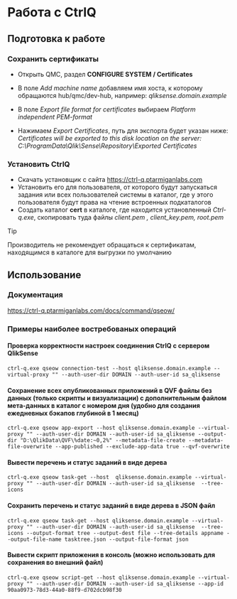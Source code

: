 # Работа с CtrlQ

## Подготовка к работе

### Сохранить сертификаты

- Открыть QMC,  раздел **CONFIGURE SYSTEM / Certificates**

- В поле *Add machine name* добавляем имя хоста, к которому обращаются hub/qmc/dev-hub, например: *qliksense.domain.example*

- В поле *Export file format for certificates* выбираем *Platform independent PEM-format*

- Нажимаем *Export Certificates*, путь для экспорта будет указан ниже: *Certificates will be exported to this disk location on the server: C:\ProgramData\Qlik\Sense\Repository\Exported Certificates*

### Установить CtrlQ

- Скачать установщик с сайта <https://ctrl-q.ptarmiganlabs.com>
- Установить его для пользователя, от которого будут запускаться задания или всех пользователей системы в каталог, где у этого пользователя будут права на чтение встроенных подкаталогов
- Создать каталог **cert** в каталоге, где находится установленный *Ctrl-q.exe*, скопировать туда файлы *client.pem , client_key.pem, root.pem*
>[!Tip]
>Производитель не рекомендует обращаться к сертификатам, находящимся в каталоге для выгрузки по умолчанию

## Использование

### Документация

<https://ctrl-q.ptarmiganlabs.com/docs/command/qseow/>

### Примеры наиболее востребованых операций

#### Проверка корректности настроек соединения CtrlQ с сервером QlikSense

`ctrl-q.exe qseow connection-test --host qliksense.domain.example --virtual-proxy "" --auth-user-dir DOMAIN --auth-user-id sa_qliksense`

#### Сохранение всех опубликованных приложений в QVF файлы без данных (только скрипты и визуализации) с дополнительным файлом мета-данных в каталог с номером дня (удобно для создания ежедневных бэкапов глубиной в 1 месяц)

`ctrl-q.exe qseow app-export --host qliksense.domain.example --virtual-proxy "" --auth-user-dir DOMAIN --auth-user-id sa_qliksense --output-dir "D:\QlikData\QVF\%date:~0,2%" --metadata-file-create --metadata-file-overwrite --app-published --exclude-app-data true --qvf-overwrite`

#### Вывести перечень и статус заданий в виде дерева

`ctrl-q.exe qseow task-get --host  qliksense.domain.example --virtual-proxy "" --auth-user-dir DOMAIN --auth-user-id sa_qliksense  --tree-icons`

#### Сохранить перечень и статус заданий в виде дерева в JSON файл

`ctrl-q.exe qseow task-get --host qliksense.domain.example --virtual-proxy "" --auth-user-dir DOMAIN --auth-user-id sa_qliksense  --tree-icons --output-format tree --output-dest file --tree-details appname --output-file-name tasktree.json --output-file-format json`

#### Вывести скрипт приложения в консоль (можно использовать для сохранения во внешний файл)

`ctrl-q.exe qseow script-get --host qliksense.domain.example --virtual-proxy "" --auth-user-dir DOMAIN --auth-user-id sa_qliksense --app-id 90aa0973-78d3-44a0-88f9-d702dcb98f30`

